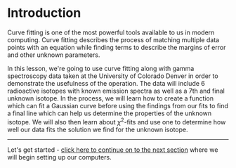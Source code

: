 # Introduction
Curve fitting is one of the most powerful tools available to us in modern computing. Curve fitting describes the process of matching multiple data points with an equation while finding terms to describe the margins of error and other unknown parameters. 

In this lesson, we're going to use curve fitting along with gamma spectroscopy data taken at the University of Colorado Denver in order to demonstrate the usefulness of the operation. The data will include 6 radioactive isotopes with known emission spectra as well as a 7th and final unknown isotope. In the process, we will learn how to create a function which can fit a Gaussian curve before using the findings from our fits to find a final line which can help us determine the properties of the unknown isotope. We will also then learn about $\chi^2$-fits and use one to determine how well our data fits the solution we find for the unknown isotope.

--- 

Let's get started - [click here to continue on to the next section](02_setup.md) where we will begin setting up our computers.